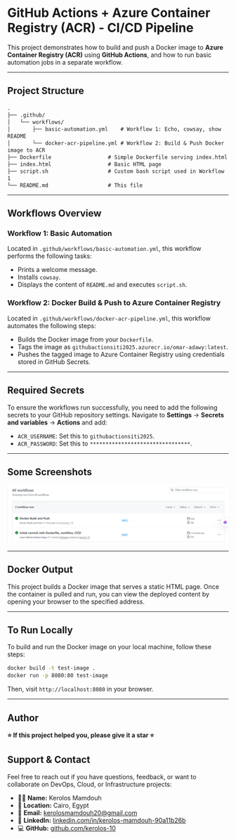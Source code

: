 
# GitHub Actions + Azure Container Registry (ACR) - CI/CD Pipeline

This project demonstrates how to build and push a Docker image to **Azure Container Registry (ACR)** using **GitHub Actions**, and how to run basic automation jobs in a separate workflow.

-----

## Project Structure

```
.
├── .github/
│   └── workflows/
│       ├── basic-automation.yml    # Workflow 1: Echo, cowsay, show README
│       └── docker-acr-pipeline.yml # Workflow 2: Build & Push Docker image to ACR
├── Dockerfile                  # Simple Dockerfile serving index.html
├── index.html                  # Basic HTML page
├── script.sh                   # Custom bash script used in Workflow 1
└── README.md                   # This file
```

-----

##  Workflows Overview

### Workflow 1: Basic Automation

Located in `.github/workflows/basic-automation.yml`, this workflow performs the following tasks:

  * Prints a welcome message.
  * Installs `cowsay`.
  * Displays the content of `README.md` and executes `script.sh`.

### Workflow 2: Docker Build & Push to Azure Container Registry

Located in `.github/workflows/docker-acr-pipeline.yml`, this workflow automates the following steps:

  * Builds the Docker image from your `Dockerfile`.
  * Tags the image as `githubactionsiti2025.azurecr.io/omar-adawy:latest`.
  * Pushes the tagged image to Azure Container Registry using credentials stored in GitHub Secrets.

-----

## Required Secrets

To ensure the workflows run successfully, you need to add the following secrets to your GitHub repository settings. Navigate to **Settings** → **Secrets and variables** → **Actions** and add:

  * `ACR_USERNAME`: Set this to `githubactionsiti2025`.
  * `ACR_PASSWORD`: Set this to `********************************`.

-----

## Some Screenshots
![Workflows screen](Docs/2-workflows.png)

---

## Docker Output

This project builds a Docker image that serves a static HTML page. Once the container is pulled and run, you can view the deployed content by opening your browser to the specified address.

-----

## To Run Locally

To build and run the Docker image on your local machine, follow these steps:

```bash
docker build -t test-image .
docker run -p 8080:80 test-image
```

Then, visit `http://localhost:8080` in your browser.

-----

##  Author

**⭐ If this project helped you, please give it a star ⭐**

##  Support & Contact

Feel free to reach out if you have questions, feedback, or want to collaborate on DevOps, Cloud, or Infrastructure projects:

- 👨‍💻 **Name:** Kerolos Mamdouh  
- 📍 **Location:** Cairo, Egypt  
- 📧 **Email:** [kerolosmamdouh20@gmail.com](mailto:kerolosmamdouh20@gmail.com)  
- 💼 **LinkedIn:** [linkedin.com/in/kerolos-mamdouh-90a11b26b](https://www.linkedin.com/in/kerolos-mamdouh-90a11b26b)  
- 💻 **GitHub:** [github.com/kerolos-10](https://github.com/kerolos-10)  

